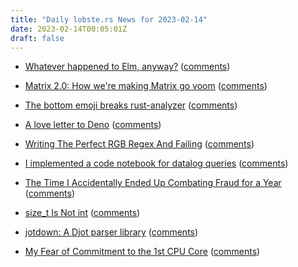```yaml
---
title: "Daily lobste.rs News for 2023-02-14"
date: 2023-02-14T00:05:01Z
draft: false
---
```






- [Whatever happened to Elm, anyway?](https://derw.substack.com/p/whatever-happened-to-elm-anyway)
  ([comments](https://lobste.rs/s/ftqp21/whatever_happened_elm_anyway))



- [Matrix 2.0: How we're making Matrix go voom](https://fosdem.org/2023/schedule/event/matrix20/)
  ([comments](https://lobste.rs/s/por5qw/matrix_2_0_how_we_re_making_matrix_go_voom))



- [The bottom emoji breaks rust-analyzer](https://fasterthanli.me/articles/the-bottom-emoji-breaks-rust-analyzer)
  ([comments](https://lobste.rs/s/hjyll4/bottom_emoji_breaks_rust_analyzer))



- [A love letter to Deno](https://matklad.github.io/2023/02/12/a-love-letter-to-deno.html)
  ([comments](https://lobste.rs/s/7thgsy/love_letter_deno))



- [Writing The Perfect RGB Regex And Failing](https://emnudge.dev/blog/perfect-rgb-regex/)
  ([comments](https://lobste.rs/s/jvzg1g/writing_perfect_rgb_regex_failing))



- [I implemented a code notebook for datalog queries](https://vimeo.com/798469951)
  ([comments](https://lobste.rs/s/r5emt3/i_implemented_code_notebook_for_datalog))



- [The Time I Accidentally Ended Up Combating Fraud for a Year](https://www.brightball.com/articles/the-time-i-accidentally-ended-up-combating-fraud-for-a-year)
  ([comments](https://lobste.rs/s/i1kfoo/time_i_accidentally_ended_up_combating))



- [size_t Is Not int](https://noncombatant.org/2023/02/12/int-size-t/)
  ([comments](https://lobste.rs/s/entnir/size_t_is_not_int))



- [jotdown: A Djot parser library](https://github.com/hellux/jotdown)
  ([comments](https://lobste.rs/s/jwmyni/jotdown_djot_parser_library))



- [My Fear of Commitment to the 1st CPU Core](https://www.jabperf.com/my-fear-of-commitment-to-the-1st-cpu-core/)
  ([comments](https://lobste.rs/s/joehtw/my_fear_commitment_1st_cpu_core))



